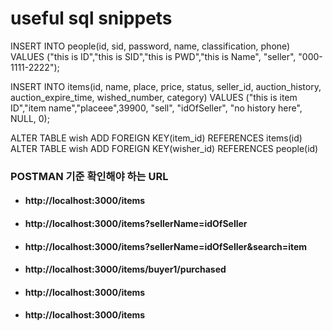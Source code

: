 # useful sql snippets
INSERT INTO people(id, sid, password, name, classification, phone) VALUES ("this is ID","this is SID","this is PWD","this is Name", "seller", "000-1111-2222");

INSERT INTO items(id, name, place, price, status, seller_id, auction_history, auction_expire_time, wished_number, category) VALUES ("this is item ID","item name","placeee",39900, "sell", "idOfSeller", "no history here", NULL, 0);

ALTER TABLE wish ADD FOREIGN KEY(item_id) REFERENCES items(id)
ALTER TABLE wish ADD FOREIGN KEY(wisher_id) REFERENCES people(id)


### POSTMAN 기준 확인해야 하는 URL
- #### http://localhost:3000/items
- #### http://localhost:3000/items?sellerName=idOfSeller
- #### http://localhost:3000/items?sellerName=idOfSeller&search=item
- #### http://localhost:3000/items/buyer1/purchased
- #### http://localhost:3000/items
- #### http://localhost:3000/items